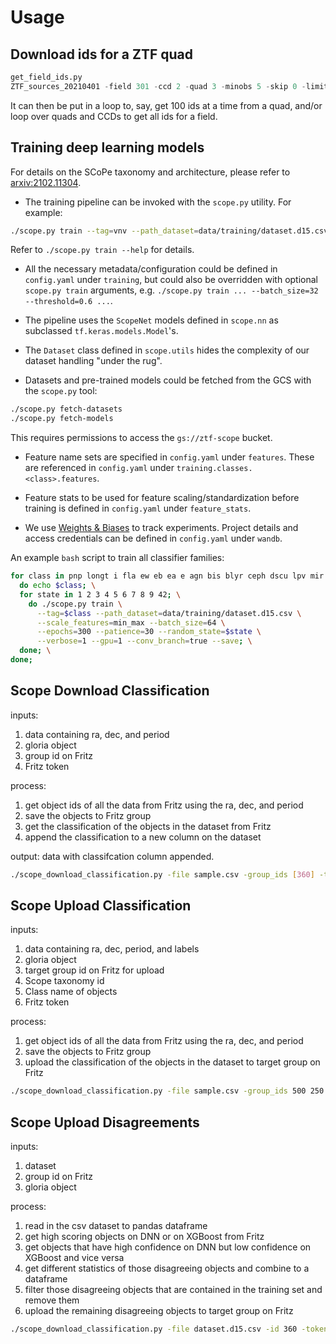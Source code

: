 # Usage

## Download ids for a ZTF quad

```python
get_field_ids.py
ZTF_sources_20210401 -field 301 -ccd 2 -quad 3 -minobs 5 -skip 0 -limit 20 -token sample_token
```

It can then be put in a loop to, say, get 100 ids at a time from a quad,
and/or loop over quads and CCDs to get all ids for a field.

## Training deep learning models

For details on the SCoPe taxonomy and architecture,
please refer to [arxiv:2102.11304](https://arxiv.org/pdf/2102.11304.pdf).

- The training pipeline can be invoked with the `scope.py` utility. For example:

```sh
./scope.py train --tag=vnv --path_dataset=data/training/dataset.d15.csv --batch_size=64 --epochs=100 --verbose=1 --pre_trained_model=models/vnv/20210324_220331/vnv.20210324_220331
```

Refer to `./scope.py train --help` for details.

- All the necessary metadata/configuration could be defined in `config.yaml` under `training`,
but could also be overridden with optional `scope.py train` arguments, e.g.
`./scope.py train ... --batch_size=32 --threshold=0.6 ...`.

- The pipeline uses the `ScopeNet` models defined in `scope.nn` as subclassed `tf.keras.models.Model`'s.
- The `Dataset` class defined in `scope.utils` hides the complexity of our dataset handling "under the rug".
- Datasets and pre-trained models could be fetched from the GCS with the `scope.py` tool:

```sh
./scope.py fetch-datasets
./scope.py fetch-models
```

  This requires permissions to access the `gs://ztf-scope` bucket.

- Feature name sets are specified in `config.yaml` under `features`.
  These are referenced in `config.yaml` under `training.classes.<class>.features`.

- Feature stats to be used for feature scaling/standardization before training
  is defined in `config.yaml` under `feature_stats`.

- We use [Weights & Biases](https://wandb.com) to track experiments.
  Project details and access credentials can be defined in `config.yaml` under `wandb`.

An example `bash` script to train all classifier families:

```sh
for class in pnp longt i fla ew eb ea e agn bis blyr ceph dscu lpv mir puls rrlyr rscvn srv wuma yso; \
  do echo $class; \
  for state in 1 2 3 4 5 6 7 8 9 42; \
    do ./scope.py train \
      --tag=$class --path_dataset=data/training/dataset.d15.csv \
      --scale_features=min_max --batch_size=64 \
      --epochs=300 --patience=30 --random_state=$state \
      --verbose=1 --gpu=1 --conv_branch=true --save; \
  done; \
done;
```

## Scope Download Classification
inputs:
1. data containing ra, dec, and period
2. gloria object
3. group id on Fritz
4. Fritz token

process:
1. get object ids of all the data from Fritz using the ra, dec, and period
2. save the objects to Fritz group
3. get the classification of the objects in the dataset from Fritz
4. append the classification to a new column on the dataset

output: data with classifcation column appended.

```sh
./scope_download_classification.py -file sample.csv -group_ids [360] -token sample_token
```

## Scope Upload Classification
inputs:
1. data containing ra, dec, period, and labels
2. gloria object
3. target group id on Fritz for upload
4. Scope taxonomy id
5. Class name of objects
6. Fritz token

process:
1. get object ids of all the data from Fritz using the ra, dec, and period
2. save the objects to Fritz group
3. upload the classification of the objects in the dataset to target group on Fritz

```sh
./scope_download_classification.py -file sample.csv -group_ids 500 250 750 -taxonomy_id 7 -classification flaring -token sample_token
```

## Scope Upload Disagreements
inputs:
1. dataset
2. group id on Fritz
3. gloria object

process:
1. read in the csv dataset to pandas dataframe
2. get high scoring objects on DNN or on XGBoost from Fritz
3. get objects that have high confidence on DNN but low confidence on XGBoost and vice versa
4. get different statistics of those disagreeing objects and combine to a dataframe
5. filter those disagreeing objects that are contained in the training set and remove them
6. upload the remaining disagreeing objects to target group on Fritz

```sh
./scope_download_classification.py -file dataset.d15.csv -id 360 -token sample_token
```
